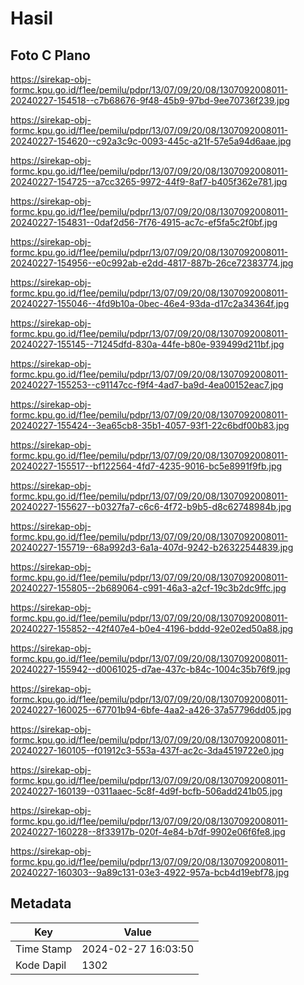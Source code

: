 # Hasil

## Foto C Plano

https://sirekap-obj-formc.kpu.go.id/f1ee/pemilu/pdpr/13/07/09/20/08/1307092008011-20240227-154518--c7b68676-9f48-45b9-97bd-9ee70736f239.jpg

https://sirekap-obj-formc.kpu.go.id/f1ee/pemilu/pdpr/13/07/09/20/08/1307092008011-20240227-154620--c92a3c9c-0093-445c-a21f-57e5a94d6aae.jpg

https://sirekap-obj-formc.kpu.go.id/f1ee/pemilu/pdpr/13/07/09/20/08/1307092008011-20240227-154725--a7cc3265-9972-44f9-8af7-b405f362e781.jpg

https://sirekap-obj-formc.kpu.go.id/f1ee/pemilu/pdpr/13/07/09/20/08/1307092008011-20240227-154831--0daf2d56-7f76-4915-ac7c-ef5fa5c2f0bf.jpg

https://sirekap-obj-formc.kpu.go.id/f1ee/pemilu/pdpr/13/07/09/20/08/1307092008011-20240227-154956--e0c992ab-e2dd-4817-887b-26ce72383774.jpg

https://sirekap-obj-formc.kpu.go.id/f1ee/pemilu/pdpr/13/07/09/20/08/1307092008011-20240227-155046--4fd9b10a-0bec-46e4-93da-d17c2a34364f.jpg

https://sirekap-obj-formc.kpu.go.id/f1ee/pemilu/pdpr/13/07/09/20/08/1307092008011-20240227-155145--71245dfd-830a-44fe-b80e-939499d211bf.jpg

https://sirekap-obj-formc.kpu.go.id/f1ee/pemilu/pdpr/13/07/09/20/08/1307092008011-20240227-155253--c91147cc-f9f4-4ad7-ba9d-4ea00152eac7.jpg

https://sirekap-obj-formc.kpu.go.id/f1ee/pemilu/pdpr/13/07/09/20/08/1307092008011-20240227-155424--3ea65cb8-35b1-4057-93f1-22c6bdf00b83.jpg

https://sirekap-obj-formc.kpu.go.id/f1ee/pemilu/pdpr/13/07/09/20/08/1307092008011-20240227-155517--bf122564-4fd7-4235-9016-bc5e8991f9fb.jpg

https://sirekap-obj-formc.kpu.go.id/f1ee/pemilu/pdpr/13/07/09/20/08/1307092008011-20240227-155627--b0327fa7-c6c6-4f72-b9b5-d8c62748984b.jpg

https://sirekap-obj-formc.kpu.go.id/f1ee/pemilu/pdpr/13/07/09/20/08/1307092008011-20240227-155719--68a992d3-6a1a-407d-9242-b26322544839.jpg

https://sirekap-obj-formc.kpu.go.id/f1ee/pemilu/pdpr/13/07/09/20/08/1307092008011-20240227-155805--2b689064-c991-46a3-a2cf-19c3b2dc9ffc.jpg

https://sirekap-obj-formc.kpu.go.id/f1ee/pemilu/pdpr/13/07/09/20/08/1307092008011-20240227-155852--42f407e4-b0e4-4196-bddd-92e02ed50a88.jpg

https://sirekap-obj-formc.kpu.go.id/f1ee/pemilu/pdpr/13/07/09/20/08/1307092008011-20240227-155942--d0061025-d7ae-437c-b84c-1004c35b76f9.jpg

https://sirekap-obj-formc.kpu.go.id/f1ee/pemilu/pdpr/13/07/09/20/08/1307092008011-20240227-160025--67701b94-6bfe-4aa2-a426-37a57796dd05.jpg

https://sirekap-obj-formc.kpu.go.id/f1ee/pemilu/pdpr/13/07/09/20/08/1307092008011-20240227-160105--f01912c3-553a-437f-ac2c-3da4519722e0.jpg

https://sirekap-obj-formc.kpu.go.id/f1ee/pemilu/pdpr/13/07/09/20/08/1307092008011-20240227-160139--0311aaec-5c8f-4d9f-bcfb-506add241b05.jpg

https://sirekap-obj-formc.kpu.go.id/f1ee/pemilu/pdpr/13/07/09/20/08/1307092008011-20240227-160228--8f33917b-020f-4e84-b7df-9902e06f6fe8.jpg

https://sirekap-obj-formc.kpu.go.id/f1ee/pemilu/pdpr/13/07/09/20/08/1307092008011-20240227-160303--9a89c131-03e3-4922-957a-bcb4d19ebf78.jpg


## Metadata

| Key        | Value               |
| ---------- | ------------------- |
| Time Stamp | 2024-02-27 16:03:50 |
| Kode Dapil | 1302                |



